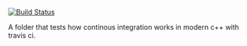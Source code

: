 [![Build Status](https://travis-ci.org/maba18/travis-example.svg?branch=master)](https://travis-ci.org/maba18/travis-example)

A folder that tests how continous integration works in modern c++ with travis ci.